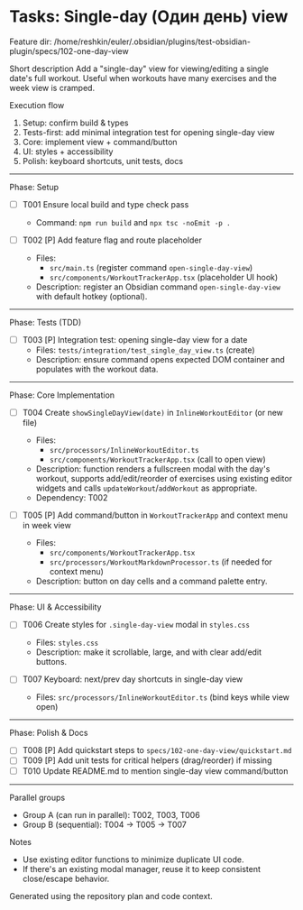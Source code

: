 # Tasks: Single-day (Один день) view

Feature dir: /home/reshkin/euler/.obsidian/plugins/test-obsidian-plugin/specs/102-one-day-view

Short description
Add a "single-day" view for viewing/editing a single date's full workout. Useful when workouts have many exercises and the week view is cramped.

Execution flow
1. Setup: confirm build & types
2. Tests-first: add minimal integration test for opening single-day view
3. Core: implement view + command/button
4. UI: styles + accessibility
5. Polish: keyboard shortcuts, unit tests, docs

---

Phase: Setup
- [ ] T001 Ensure local build and type check pass
  - Command: `npm run build` and `npx tsc -noEmit -p .`

- [ ] T002 [P] Add feature flag and route placeholder
  - Files:
    - `src/main.ts` (register command `open-single-day-view`)
    - `src/components/WorkoutTrackerApp.tsx` (placeholder UI hook)
  - Description: register an Obsidian command `open-single-day-view` with default hotkey (optional).

---

Phase: Tests (TDD)
- [ ] T003 [P] Integration test: opening single-day view for a date
  - Files: `tests/integration/test_single_day_view.ts` (create)
  - Description: ensure command opens expected DOM container and populates with the workout data.

---

Phase: Core Implementation
- [ ] T004 Create `showSingleDayView(date)` in `InlineWorkoutEditor` (or new file)
  - Files:
    - `src/processors/InlineWorkoutEditor.ts`
    - `src/components/WorkoutTrackerApp.tsx` (call to open view)
  - Description: function renders a fullscreen modal with the day's workout, supports add/edit/reorder of exercises using existing editor widgets and calls `updateWorkout`/`addWorkout` as appropriate.
  - Dependency: T002

- [ ] T005 [P] Add command/button in `WorkoutTrackerApp` and context menu in week view
  - Files:
    - `src/components/WorkoutTrackerApp.tsx`
    - `src/processors/WorkoutMarkdownProcessor.ts` (if needed for context menu)
  - Description: button on day cells and a command palette entry.

---

Phase: UI & Accessibility
- [ ] T006 Create styles for `.single-day-view` modal in `styles.css`
  - Files: `styles.css`
  - Description: make it scrollable, large, and with clear add/edit buttons.

- [ ] T007 Keyboard: next/prev day shortcuts in single-day view
  - Files: `src/processors/InlineWorkoutEditor.ts` (bind keys while view open)

---

Phase: Polish & Docs
- [ ] T008 [P] Add quickstart steps to `specs/102-one-day-view/quickstart.md`
- [ ] T009 [P] Add unit tests for critical helpers (drag/reorder) if missing
- [ ] T010 Update README.md to mention single-day view command/button

---

Parallel groups
- Group A (can run in parallel): T002, T003, T006
- Group B (sequential): T004 → T005 → T007

Notes
- Use existing editor functions to minimize duplicate UI code.
- If there's an existing modal manager, reuse it to keep consistent close/escape behavior.

Generated using the repository plan and code context.
